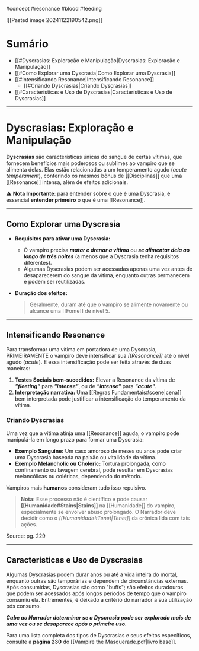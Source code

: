 #concept #resonance #blood #feeding 

![[Pasted image 20241122190542.png]]

# Sumário
- [[#Dyscrasias: Exploração e Manipulação|Dyscrasias: Exploração e Manipulação]]
- [[#Como Explorar uma Dyscrasia|Como Explorar uma Dyscrasia]]
- [[#Intensificando Resonance|Intensificando Resonance]]
  - [[#Criando Dyscrasias|Criando Dyscrasias]]
- [[#Características e Uso de Dyscrasias|Características e Uso de Dyscrasias]]

---
# Dyscrasias: Exploração e Manipulação

**Dyscrasias** são características únicas do sangue de certas vítimas, que fornecem benefícios mais poderosos ou sublimes ao vampiro que se alimenta delas. Elas estão relacionadas a um temperamento agudo (*acute temperament*), conferindo os mesmos bônus de [[Disciplinas]] que uma [[Resonance]] intensa, além de efeitos adicionais. 

⚠️ **Nota Importante**: para entender sobre o que é uma Dyscrasia, é essencial **entender primeiro** o que é uma [[Resonance]].

---
## Como Explorar uma Dyscrasia

- **Requisitos para ativar uma Dyscrasia:**
  - O vampiro precisa ***matar e drenar a vítima*** ou ***se alimentar dela ao longo de três noites*** (a menos que a Dyscrasia tenha requisitos diferentes).
  - Algumas Dyscrasias podem ser acessadas apenas uma vez antes de desaparecerem do sangue da vítima, enquanto outras permanecem e podem ser reutilizadas.

- **Duração dos efeitos:** 
  > Geralmente, duram até que o vampiro se alimente novamente ou alcance uma [[Fome]] de nível 5.

---
## Intensificando Resonance

Para transformar uma vítima em portadora de uma Dyscrasia, PRIMEIRAMENTE o vampiro deve intensificar  sua *[[Resonance]]* até o nível agudo (*acute*). E essa intensificação pode ser feita através de duas maneiras:
1. **Testes Sociais bem-sucedidos:** Elevar a Resonance da vítima de ***"fleeting"*** para ***"intense"***, ou de ***"intense"*** para ***"acute"**.*
2. **Interpretação narrativa:** Uma [[Regras Fundamentais#scene|cena]] bem interpretada pode justificar a intensificação do temperamento da vítima.

### **Criando Dyscrasias**
Uma vez que a vítima atinja uma [[Resonance]] aguda, o vampiro pode manipulá-la em longo prazo para formar uma Dyscrasia:
- **Exemplo Sanguine:** Um caso amoroso de meses ou anos pode criar uma Dyscrasia baseada na paixão ou vitalidade da vítima.
- **Exemplo Melancholic ou Choleric:** Tortura prolongada, como confinamento ou lavagem cerebral, pode resultar em Dyscrasias melancólicas ou coléricas, dependendo do método.

Vampiros mais **humanos** consideram tudo isso repulsivo.

> **Nota:** Esse processo não é científico e pode causar **[[Humanidade#Stains|Stains]]** na [[Humanidade]] do vampiro, especialmente se envolver abuso prolongado. O Narrador deve decidir como o *[[Humanidade#Tenet|Tenet]]* da crônica lida com tais ações.

Source: pg. 229

---
## Características e Uso de Dyscrasias

Algumas Dyscrasias podem durar anos ou até a vida inteira do mortal, enquanto outras são temporárias e dependem de circunstâncias externas. Após consumidas, Dyscrasias são como "buffs"; são efeitos duradouros que podem ser acessados após longos períodos de tempo que o vampiro consumiu ela. Entrementes, é deixado a critério do narrador a sua utilização pós consumo.

***Cabe ao Narrador determinar se a Dyscrasia pode ser explorada mais de uma vez ou se desaparece após o primeiro uso.***

Para uma lista completa dos tipos de Dyscrasias e seus efeitos específicos, consulte a **página 230** do [[Vampire the Masquerade.pdf|livro base]].
